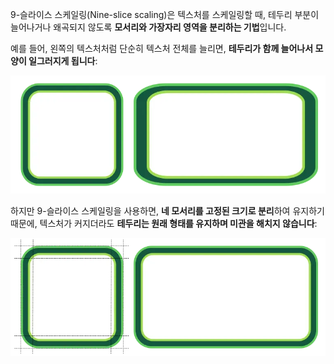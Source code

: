 9-슬라이스 스케일링(Nine-slice scaling)은 텍스처를 스케일링할 때, 테두리 부분이 늘어나거나 왜곡되지 않도록
**모서리와 가장자리 영역을 분리하는 기법**입니다.

예를 들어, 왼쪽의 텍스처처럼 단순히 텍스처 전체를 늘리면, **테두리가 함께 늘어나서 모양이 일그러지게 됩니다**:

![9-slice-scaling_01-without.webp](./images/9-slice-scaling_01-without.webp)

하지만 9-슬라이스 스케일링을 사용하면, **네 모서리를 고정된 크기로 분리**하여 유지하기 때문에,
텍스처가 커지더라도 **테두리는 원래 형태를 유지하며 미관을 해치지 않습니다**:

![9-slice-scaling_02-with.webp](./images/9-slice-scaling_02-with.webp)